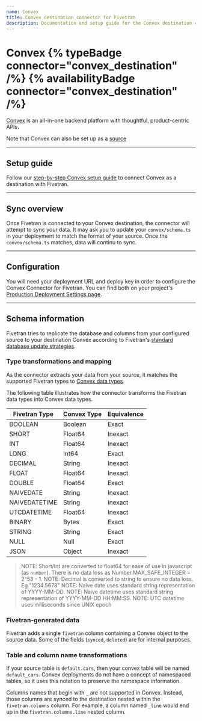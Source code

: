 ```yaml
---
name: Convex
title: Convex destination connector for Fivetran
description: Documentation and setup guide for the Convex destination connector for Fivetran
---
```


# Convex {% typeBadge connector="convex_destination" /%} {% availabilityBadge connector="convex_destination" /%}

[Convex](https://convex.dev) is an all-in-one backend platform with thoughtful, product-centric APIs.

Note that Convex can also be set up as a [source](/docs/databases/convex)

---

## Setup guide

Follow our [step-by-step Convex setup guide](/docs/destinations/convex_destination/setup-guide) to connect Convex as a destination with Fivetran.

---

## Sync overview

Once Fivetran is connected to your Convex destination, the connector will attempt to sync your data.
It may ask you to update your `convex/schema.ts` in your deployment to match the format of your source.
Once the `convex/schema.ts` matches, data will continu to sync.

---

## Configuration

You will need your deployment URL and deploy key in order to configure the Convex Connector for Fivetran. You can find both on your project's [Production Deployment Settings page](https://docs.convex.dev/dashboard/deployments/deployment-settings).

---

## Schema information

Fivetran tries to replicate the database and columns from your configured source to your destination Convex according to Fivetran's [standard database update strategies](/docs/databases#transformationandmappingoverview).

### Type transformations and mapping

As the connector extracts your data from your source, it matches the supported Fivetran types to [Convex data types](https://docs.convex.dev/database/types).

The following table illustrates how the connector transforms the Fivetran data types into Convex data types.

| Fivetran Type | Convex Type | Equivalence |
| ------------- | ----------- | ----------- |
| BOOLEAN       | Boolean     | Exact       |
| SHORT         | Float64     | Inexact     |
| INT           | Float64     | Inexact     |
| LONG          | Int64       | Exact       |
| DECIMAL       | String      | Inexact     |
| FLOAT         | Float64     | Inexact     |
| DOUBLE        | Float64     | Exact       |
| NAIVEDATE     | String      | Inexact     |
| NAIVEDATETIME | String      | Inexact     |
| UTCDATETIME   | Float64     | Inexact     |
| BINARY        | Bytes       | Exact       |
| STRING        | String      | Exact       |
| NULL          | Null        | Exact       |
| JSON          | Object      | Inexact     |

> NOTE: Short/Int are converted to float64 for ease of use in javascript (as `number`). There is no data loss as Number.MAX_SAFE_INTEGER = 2^53 - 1.
> NOTE: Decimal is converted to string to ensure no data loss. Eg "1234.5678"
> NOTE: Naive date uses standard string representation of YYYY-MM-DD.
> NOTE: Naive datetime uses standard string representation of YYYY-MM-DD HH:MM:SS.
> NOTE: UTC datetime uses milliseconds since UNIX epoch

### Fivetran-generated data

Fivetran adds a single `fivetran` column containing a Convex object to the source data.
Some of the fields (`synced`, `deleted`) are for internal purposes.

### Table and column name transformations

If your source table is `default.cars`, then your convex table will be named `default_cars`.
Convex deployments do not have a concept of namespaced tables, so it uses this notation to preserve
the namespace information.

Columns names that begin with `_` are not supported in Convex. Instead, those columns are synced to the
destination nested within the `fivetran.columns` column. For example, a column named `_line` would end up in the `fivetran.columns.line` nested column.
